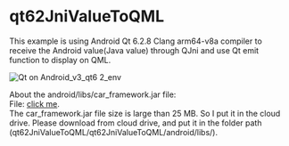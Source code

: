# qt62JniValueToQML
This example is using Android Qt 6.2.8 Clang arm64-v8a compiler to  receive the Android value(Java value) through QJni and use Qt emit function to display on QML.  

![Qt on Android_v3_qt6 2_env](https://github.com/dawi9840/qt62JniValueToQML/assets/19554347/0ffb54eb-946f-46e2-9580-7f1c227c75b9)   


About the android/libs/car_framework.jar file:    
File: [click me](https://drive.google.com/file/d/1uLDje9tRJMZqveUOVi5OUoK3VJaT2BBc/view).   
The car_framework.jar file size is large than 25 MB. So I put it in the cloud drive. Please download from cloud drive, and put it in the folder path (qt62JniValueToQML/qt62JniValueToQML/android/libs/).   



